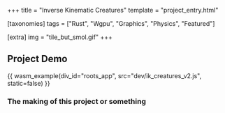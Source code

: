 +++
title = "Inverse Kinematic Creatures"
template = "project_entry.html"

[taxonomies]
tags = ["Rust", "Wgpu", "Graphics", "Physics", "Featured"]

[extra]
img = "tile_but_smol.gif"
+++


## Project Demo

{{ wasm_example(div_id="roots_app", src="dev/ik_creatures_v2.js", static=false) }}

### The making of this project or something

